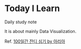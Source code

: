 Today I Learn
=============

Daily study note

It is about mainly Data Visualization.

Ref. [100일간 잔디 심기 by 아리아](https://brunch.co.kr/@aria-grande/27)


